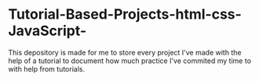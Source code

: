 # Tutorial-Based-Projects-html-css-JavaScript-
This depository is made for me to store every project I've made with the help of a tutorial to document how much practice I've commited my time to with help from tutorials.
